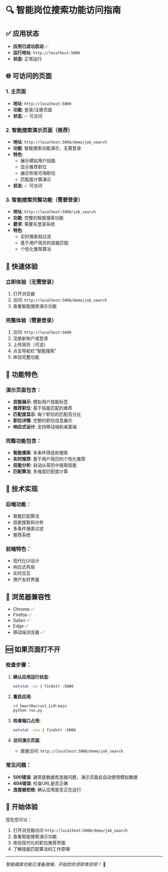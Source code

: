 # 🔍 智能岗位搜索功能访问指南

## ✅ 应用状态
- **应用已成功启动** ✅
- **运行地址**: `http://localhost:5000`
- **状态**: 正常运行

## 🌐 可访问的页面

### 1. 主页面
- **地址**: `http://localhost:5000`
- **功能**: 登录/注册页面
- **状态**: ✅ 可访问

### 2. 智能搜索演示页面（推荐）
- **地址**: `http://localhost:5000/demo/job_search`
- **功能**: 智能搜索功能演示，无需登录
- **特色**: 
  - 展示模拟用户技能
  - 显示推荐职位
  - 展示所有可用职位
  - 匹配度计算演示
- **状态**: ✅ 可访问

### 3. 智能搜索完整功能（需要登录）
- **地址**: `http://localhost:5000/job_search`
- **功能**: 完整的智能搜索功能
- **要求**: 需要先登录系统
- **特色**: 
  - 实时搜索和过滤
  - 基于用户简历的技能匹配
  - 个性化推荐算法

## 🚀 快速体验

### 立即体验（无需登录）
1. 打开浏览器
2. 访问: `http://localhost:5000/demo/job_search`
3. 查看智能搜索演示功能

### 完整体验（需要登录）
1. 访问: `http://localhost:5000`
2. 注册新账户或登录
3. 上传简历（可选）
4. 点击导航栏"智能搜索"
5. 体验完整功能

## 🎯 功能特色

### 演示页面包含：
- **技能展示**: 模拟用户技能标签
- **推荐职位**: 基于技能匹配的推荐
- **匹配度显示**: 每个职位的匹配百分比
- **职位详情**: 完整的职位信息展示
- **响应式设计**: 支持移动端和桌面端

### 完整功能包含：
- **智能搜索**: 多条件筛选和搜索
- **实时推荐**: 基于用户简历的个性化推荐
- **技能分析**: 自动从简历中提取技能
- **匹配算法**: 多维度匹配度计算

## 🔧 技术实现

### 后端功能：
- 智能匹配算法
- 技能提取和分析
- 多条件搜索过滤
- 推荐系统

### 前端特色：
- 现代化UI设计
- 响应式布局
- 实时交互
- 用户友好界面

## 📱 浏览器兼容性
- Chrome ✅
- Firefox ✅
- Safari ✅
- Edge ✅
- 移动端浏览器 ✅

## 🆘 如果页面打不开

### 检查步骤：
1. **确认应用运行状态**:
   ```bash
   netstat -an | findstr :5000
   ```

2. **重启应用**:
   ```bash
   cd SmartRecruit_LLM-main
   python run.py
   ```

3. **检查端口占用**:
   ```bash
   netstat -ano | findstr :5000
   ```

4. **访问演示页面**:
   - 直接访问: `http://localhost:5000/demo/job_search`

### 常见问题：
- **500错误**: 通常是数据库连接问题，演示页面会自动使用模拟数据
- **404错误**: 检查URL是否正确
- **连接被拒绝**: 确认应用是否正在运行

## 🎉 开始体验

现在您可以：
1. 打开浏览器访问 `http://localhost:5000/demo/job_search`
2. 查看智能搜索演示功能
3. 体验现代化的职位推荐界面
4. 了解技能匹配算法的工作原理

---

*智能搜索功能已准备就绪，开始您的求职体验吧！* 🚀
